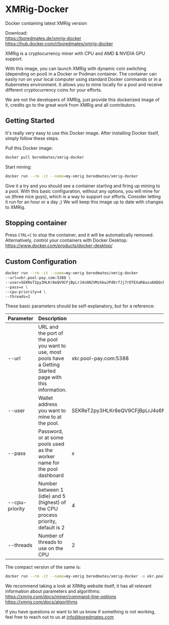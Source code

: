 # XMRig-Docker

Docker containing latest XMRig version

Download:<br/>
https://boredmates.de/xmrig-docker<br/>
https://hub.docker.com/r/boredmates/xmrig-docker

XMRig is a cryptocurrency miner with CPU and AMD & NVIDIA GPU support.

With this image, you can launch XMRig with dynamic coin switching (depending on pool) in a Docker or Podman container. The container can easily run on your local computer using standard Docker commands or in a Kubernetes environment.
It allows you to mine locally for a pool and receive different cryptocurrency coins for your efforts.

We are not the developers of XMRig, just provide this dockerized image of it, credits go to the great work from XMRig and all contributors.

## Getting Started

It's really very easy to use this Docker image. After installing Docker itself, simply follow these steps.

Pull this Docker image:

```bash
docker pull boredmates/xmrig-docker
```

Start mining:

```bash
docker run --rm -it --name=my-xmrig boredmates/xmrig-docker
```

Give it a try and you should see a container starting and firing up mining to a pool.
With this basic configuration, without any options, you will mine for us (three nice guys), which is a way to support our efforts. Consider letting it run for an hour or a day ;) We will keep this image up to date with changes to XMRig.

## Stopping container

Press `CTRL+C` to stop the container, and it will be automatically removed. Alternatively, control your containers with Docker Desktop: https://www.docker.com/products/docker-desktop/

## Custom Configuration

```bash
docker run --rm -it --name=my-xmrig boredmates/xmrig-docker
--url=xkr.pool-pay.com:5388 \
--user=SEKReT2py3HLKr8eQV9CFjBpLrJ4s6N2VMzkkwJPd6rfJj7rDTEXaR8azu8ADQcR93BHFLpcjHvCNSSXBBi1pZTqKYNv2KUyFLX \
--pass=x \
--cpu-priority=4 \
--threads=2
```

These basic parameters should be self-explanatory, but for a reference:

| **Parameter** | **Description** | **Example value** |
|---|---|---|
| --url | URL and the port of the pool you want to use, most pools have a Getting Started page with this information. | xkr.pool-pay.com:5388 |
| --user | Wallet address you want to mine to at the pool. | SEKReT2py3HLKr8eQV9CFjBpLrJ4s6N2VMzkkwJPd6rfJj7rDTEXaR8azu8ADQcR93BHFLpcjHvCNSSXBBi1pZTqKYNv2KUyFLX |
| --pass | Password, or at some pools used as the worker name for the pool dashboard | x |
| --cpu-priority |  Number between 1 (idle) and 5 (highest) of the CPU process priority, default is 2  | 4 |
| --threads |  Number of threads to use on the CPU | 2 |

The compact version of the same is:
```bash
docker run --rm -it --name=my-xmrig boredmates/xmrig-docker -o xkr.pool-pay.com:5388 -u SEKReT2py3HLKr8eQV9CFjBpLrJ4s6N2VMzkkwJPd6rfJj7rDTEXaR8azu8ADQcR93BHFLpcjHvCNSSXBBi1pZTqKYNv2KUyFLX -p x --cpu-priority=4 --threads=2
```

We recommend taking a look at XRMig website itself, it has all relevant information about parameters and algorithms:<br/>
https://xmrig.com/docs/miner/command-line-options<br/>
https://xmrig.com/docs/algorithms

If you have questions or want to let us know if something is not working, feel free to reach out to us at info@boredmates.com
